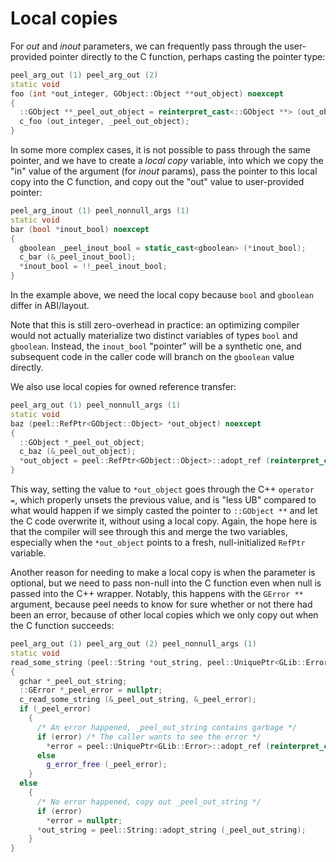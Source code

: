 # Local copies

For _out_ and _inout_ parameters, we can frequently pass through the
user-provided pointer directly to the C function, perhaps casting the pointer
type:

```cpp
peel_arg_out (1) peel_arg_out (2)
static void
foo (int *out_integer, GObject::Object **out_object) noexcept
{
  ::GObject **_peel_out_object = reinterpret_cast<::GObject **> (out_object);
  c_foo (out_integer, _peel_out_object);
}
```

In some more complex cases, it is not possible to pass through the same
pointer, and we have to create a *local copy* variable, into which we copy the
"in" value of the argument (for _inout_ params), pass the pointer to this
local copy into the C function, and copy out the "out" value to user-provided
pointer:

```cpp
peel_arg_inout (1) peel_nonnull_args (1)
static void
bar (bool *inout_bool) noexcept
{
  gboolean _peel_inout_bool = static_cast<gboolean> (*inout_bool);
  c_bar (&_peel_inout_bool);
  *inout_bool = !!_peel_inout_bool;
}
```

In the example above, we need the local copy because `bool` and `gboolean`
differ in ABI/layout.

Note that this is still zero-overhead in practice: an optimizing compiler
would not actually materialize two distinct variables of types `bool` and
`gboolean`. Instead, the `inout_bool` "pointer" will be a synthetic one, and
subsequent code in the caller code will branch on the `gboolean` value
directly.

We also use local copies for owned reference transfer:

```cpp
peel_arg_out (1) peel_nonnull_args (1)
static void
baz (peel::RefPtr<GObject::Object> *out_object) noexcept
{
  ::GObject *_peel_out_object;
  c_baz (&_peel_out_object);
  *out_object = peel::RefPtr<GObject::Object>::adopt_ref (reinterpret_cast<GObject::Object *> (_peel_out_object));
}
```

This way, setting the value to `*out_object` goes through the C++ `operator =`,
which properly unsets the previous value, and is "less UB" compared to what
would happen if we simply casted the pointer to `::GObject **` and let the C
code overwrite it, without using a local copy. Again, the hope here is that
the compiler will see through this and merge the two variables, especially
when the `*out_object` points to a fresh, null-initialized `RefPtr` variable.

Another reason for needing to make a local copy is when the parameter is
optional, but we need to pass non-null into the C function even when null is
passed into the C++ wrapper. Notably, this happens with the `GError **`
argument, because peel needs to know for sure whether or not there had been an
error, because of other local copies which we only copy out when the C
function succeeds:

```cpp
peel_arg_out (1) peel_arg_out (2) peel_nonnull_args (1)
static void
read_some_string (peel::String *out_string, peel::UniquePtr<GLib::Error> *error) noexcept
{
  gchar *_peel_out_string;
  ::GError *_peel_error = nullptr;
  c_read_some_string (&_peel_out_string, &_peel_error);
  if (_peel_error)
    {
      /* An error happened, _peel_out_string contains garbage */
      if (error) /* The caller wants to see the error */
        *error = peel::UniquePtr<GLib::Error>::adopt_ref (reinterpret_cast<GLib::Error *> (_peel_error));
      else
        g_error_free (_peel_error);
    }
  else
    {
      /* No error happened, copy out _peel_out_string */
      if (error)
        *error = nullptr;
      *out_string = peel::String::adopt_string (_peel_out_string);
    }
}
```

